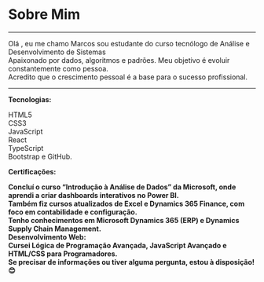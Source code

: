<h1>Sobre Mim</h1>  
<hr>
  <p>Olá , eu me chamo Marcos  sou estudante do curso tecnólogo de Análise e Desenvolvimento de Sistemas<br>
  Apaixonado por dados, algoritmos e padrões. Meu objetivo é evoluir constantemente como pessoa.<br>
  Acredito que o crescimento pessoal é a base para o sucesso profissional.</p>
<hr>
<strong>Tecnologias:</strong>
<p>HTML5<br> 
CSS3<br> 
JavaScript<br>
React<br>
TypeScript<br> 
Bootstrap e GitHub.</p>
<strong>Certificações:<strong>
<p>Concluí o curso “Introdução à Análise de Dados” da Microsoft, onde aprendi a criar dashboards interativos no Power BI.<br>
Também fiz cursos atualizados de Excel e Dynamics 365 Finance, com foco em contabilidade e configuração.<br>
Tenho conhecimentos em Microsoft Dynamics 365 (ERP) e Dynamics Supply Chain Management.<br>
Desenvolvimento Web:<br>
Cursei Lógica de Programação Avançada, JavaScript Avançado e HTML/CSS para Programadores.<br>
Se precisar de  informações ou tiver alguma pergunta, estou à disposição! 😊</p>
